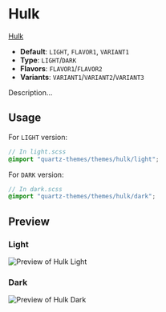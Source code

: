 # Hulk

[Hulk](#)

- **Default**: `LIGHT`, `FLAVOR1`, `VARIANT1`
- **Type**: `LIGHT`/`DARK`
- **Flavors**: `FLAVOR1`/`FLAVOR2`
- **Variants**: `VARIANT1`/`VARIANT2`/`VARIANT3`

Description...

## Usage

For `LIGHT` version:

```scss
// In light.scss
@import "quartz-themes/themes/hulk/light";
```

For `DARK` version:

```scss
// In dark.scss
@import "quartz-themes/themes/hulk/dark";
```

## Preview

### Light

![Preview of Hulk Light](preview-light.png)

### Dark

![Preview of Hulk Dark](preview-dark.png)
